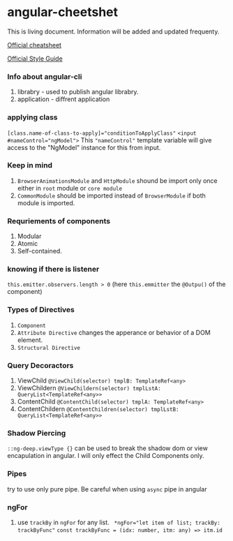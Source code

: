 # angular-cheetshet
This is living document. Information will be added and updated frequenty.

[Official cheatsheet](https://angular.io/guide/cheatsheet)

[Official Style Guide](https://angular.io/guide/styleguide)

### Info about angular-cli
1. librabry - used to publish angular librabry.
2. application - diffrent application


### applying class
`[class.name-of-class-to-apply]="conditionToApplyClass"`
`<input #nameControl="ngModel">` This `"nameControl"` template variable will give  access to the "NgModel" instance for this from input. 

### Keep in mind
1. `BrowserAnimationsModule` and `HttpModule` shound be import only once either in `root` module or `core module`
2. `CommonModule` should be imported instead of `BrowserModule` if both module is imported.


### Requriements of components
1. Modular
2. Atomic
3. Self-contained.

### knowing if there is listener
`this.emitter.observers.length > 0` (here `this.emmitter` the `@Outpu()` of the component)


### Types of Directives
1. `Component`
2. `Attribute Directive` changes the apperance or behavior of a DOM element.
3. `Structural Directive`


### Query Decoractors
1. ViewChild `@ViewChild(selector) tmplB: TemplateRef<any> `
2. ViewChildern `@ViewChildern(selector) tmplLstA: QueryList<TemplateRef<any>>`
3. ContentChild `@ContentChild(selector) tmplA: TemplateRef<any>`
4. ContentChildern `@ContentChildren(selector) tmplLstB: QueryList<TemplateRef<any>>`

### Shadow Piercing
`::ng-deep.viewType {}` can be used to break the shadow dom or view encapulation in angular. I will only effect the Child Components only.


### Pipes
try to use only pure pipe. Be careful when using `async` pipe in angular

### ngFor
1. use `trackBy` in `ngFor` for any list.
` *ngFor="let item of list; trackBy: trackByFunc"`
`const trackByFunc = (idx: number, itm: any) => itm.id`

